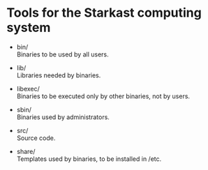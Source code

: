 Tools for the Starkast computing system
=======================================

* bin/<br>
Binaries to be used by all users.

* lib/<br>
Libraries needed by binaries.

* libexec/<br>
Binaries to be executed only by other binaries, not by users.

* sbin/<br>
Binaries used by administrators.

* src/<br>
Source code.

* share/<br>
Templates used by binaries, to be installed in /etc.
